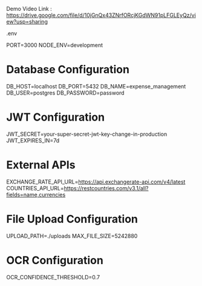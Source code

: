 Demo Video Link : https://drive.google.com/file/d/10jGnQx43ZNrfORcjKGdWN91pLFGLEyQz/view?usp=sharing

.env 

PORT=3000
NODE_ENV=development

# Database Configuration
DB_HOST=localhost
DB_PORT=5432
DB_NAME=expense_management
DB_USER=postgres
DB_PASSWORD=password

# JWT Configuration
JWT_SECRET=your-super-secret-jwt-key-change-in-production
JWT_EXPIRES_IN=7d

# External APIs
EXCHANGE_RATE_API_URL=https://api.exchangerate-api.com/v4/latest
COUNTRIES_API_URL=https://restcountries.com/v3.1/all?fields=name,currencies

# File Upload Configuration
UPLOAD_PATH=./uploads
MAX_FILE_SIZE=5242880

# OCR Configuration
OCR_CONFIDENCE_THRESHOLD=0.7
